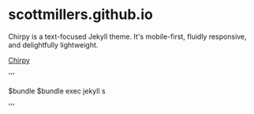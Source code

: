 # scottmillers.github.io

Chirpy is a text-focused Jekyll theme.  It's mobile-first, fluidly responsive, and delightfully lightweight.


[Chirpy](https://chirpy.cotes.page/posts/getting-started/)




'''

$bundle 
$bundle exec jekyll s

'''
